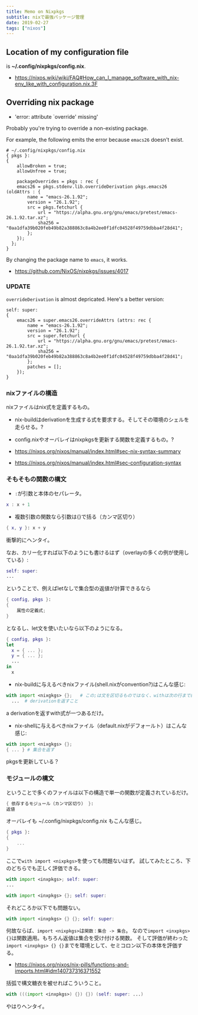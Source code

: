 ```yaml
---
title: Memo on Nixpkgs
subtitle: nixで最強パッケージ管理
date: 2019-02-27
tags: ["nixos"]
---
```


## Location of my configuration file

is **~/.config/nixpkgs/config.nix**.

- https://nixos.wiki/wiki/FAQ#How_can_I_manage_software_with_nix-env_like_with_configuration.nix.3F


## Overriding nix package

- 'error: attribute `override' missing'

Probably you're trying to override a non-existing package.

For example, the following emits the error because `emacs26` doesn't exist.

```
# ~/.config/nixpkgs/config.nix
{ pkgs }:
{
    allowBroken = true;
    allowUnfree = true;

    packageOverrides = pkgs : rec {
   	emacs26 = pkgs.stdenv.lib.overrideDerivation pkgs.emacs26 (oldAttrs : {
	    name = "emacs-26.1.92";
	    version = "26.1.92";
	    src = pkgs.fetchurl {
	        url = "https://alpha.gnu.org/gnu/emacs/pretest/emacs-26.1.92.tar.xz";
		    sha256 = "0aa1dfa39b020feb49b82a388863c8a4b2ee0f1dfc04528f49759dbba4f28d41";
		};
	});
  };
}
```

By changing the package name to `emacs`, it works.

- https://github.com/NixOS/nixpkgs/issues/4017

### UPDATE

`overrideDerivation` is almost depricated. Here's a better version:

```
self: super:
{
    emacs26 = super.emacs26.overrideAttrs (attrs: rec {
        name = "emacs-26.1.92";
        version = "26.1.92";
        src = super.fetchurl {
            url = "https://alpha.gnu.org/gnu/emacs/pretest/emacs-26.1.92.tar.xz";
            sha256 = "0aa1dfa39b020feb49b82a388863c8a4b2ee0f1dfc04528f49759dbba4f28d41";
        };
        patches = [];
    });
}
```

### nixファイルの構造

nixファイルはnix式を定義するもの。

- nix-buildはderivationを生成する式を要求する。そしてその環境のシェルを走らせる。?
- config.nixやオーバレイはnixpkgsを更新する関数を定義するもの。?

- https://nixos.org/nixos/manual/index.html#sec-nix-syntax-summary
- https://nixos.org/nixos/manual/index.html#sec-configuration-syntax

### そもそもの関数の構文

- `:`が引数と本体のセパレータ。

```nix
x : x + 1
```

- 複数引数の関数なら引数は{}で括る（カンマ区切り）

```nix
{ x, y }: x + y
```

衝撃的にヘンタイ。

なお、カリー化すれば以下のようにも書けるはず（overlayの多くの例が使用している）:

```nix
self: super:
...
```

ということで、例えばletなしで集合型の返値が計算できるなら

```nix
{ config, pkgs }:
{
	属性の定義式;
}
```

となるし、let文を使いたいなら以下のようになる。

```nix
{ config, pkgs }:
let
  x = { ... };
  y = { ... };
  ...
in
  x
```

- nix-buildに与えるべきnixファイル(shell.nixがconvention?)はこんな感じ:

```nix
with import <nixgkgs> {};   # この;は文を区切るものではなく、withは次の行まで続いている
  ...  # derivationを返すこと
```

a derivationを返すwith式が一つあるだけ。

- nix-shellに与えるべきnixファイル（default.nixがデフォールト）はこんな感じ:

```nix
with import <nixgkgs> {};
{ ... } # 集合を返す
```

pkgsを更新している？

### モジュールの構文

ということで多くのファイルは以下の構造で単一の関数が定義されているだけ。

```nix
{ 依存するモジュール（カンマ区切り） }:
返値
```

オーバレイも ~/.config/nixpkgs/config.nix もこんな感じ。

```nix
{ pkgs }:
{
	...
}
```

ここで`with import <nixpkgs>`を使っても問題ないはず。
試してみたところ、下のどちらでも正しく評価できる。

```nix
with import <inxpkgs>; self: super:
...
```


```nix
with import <inxpkgs> {}; self: super:
```

それどころか以下でも問題ない。

```nix
with import <inxpkgs> {} {}; self: super:
```

何故ならば、`import <nixpkgs>`は`関数：集合 -> 集合`。
なので`import <inxpkgs> {}`は関数適用。もちろん返値は集合を受け付ける関数。
そして評価が終わった`import <inxpkgs> {} {}`までを環境として、セミコロン以下の本体を評価する。

- https://nixos.org/nixos/nix-pills/functions-and-imports.html#idm140737316371552

括弧で構文糖衣を被せればこういうこと。

```nix
with (((import <inxpkgs>) {}) {}) (self: super: ...)
```

やはりヘンタイ。
